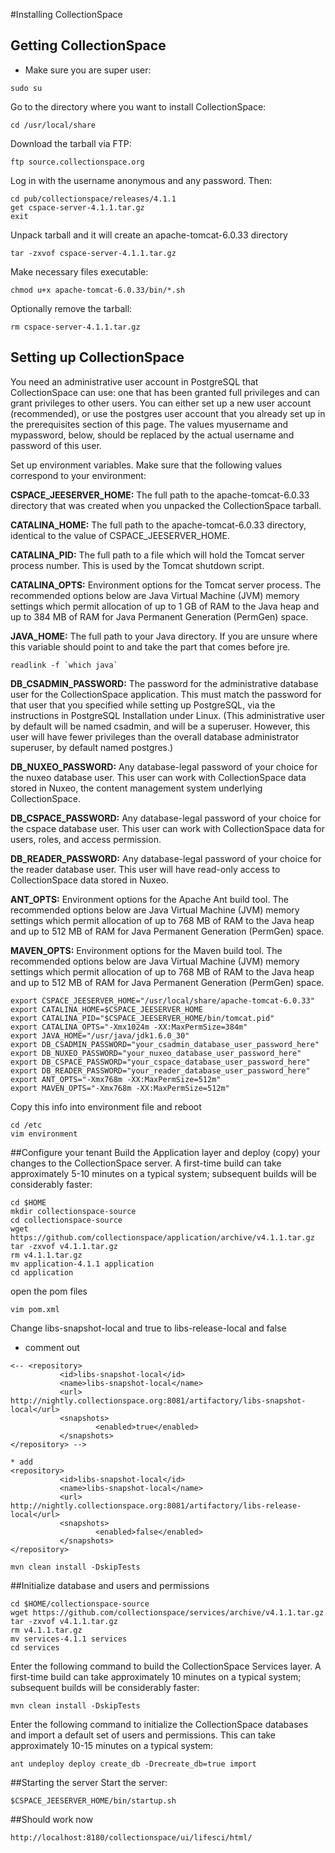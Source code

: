 #Installing CollectionSpace
## Getting CollectionSpace
* Make sure you are super user:
```Shell
sudo su
```

Go to the directory where you want to install CollectionSpace:

```Shell
cd /usr/local/share
```
Download the tarball via FTP:

```Shell
ftp source.collectionspace.org
```

Log in with the username anonymous and any password. Then:

```
cd pub/collectionspace/releases/4.1.1
get cspace-server-4.1.1.tar.gz
exit
```

Unpack tarball and it will create an apache-tomcat-6.0.33 directory

```Shell
tar -zxvof cspace-server-4.1.1.tar.gz
```

Make necessary files executable:

```Shell
chmod u+x apache-tomcat-6.0.33/bin/*.sh
```


Optionally remove the tarball:
```Shell
rm cspace-server-4.1.1.tar.gz
```

## Setting up CollectionSpace

You need an administrative user account in PostgreSQL that CollectionSpace can use: one that has been granted full privileges and can grant privileges to other users. You can either set up a new user account (recommended), or use the postgres user account that you already set up in the prerequisites section of this page. The values myusername and mypassword, below, should be replaced by the actual username and password of this user.

Set up environment variables. Make sure that the following values correspond to your environment:

**CSPACE_JEESERVER_HOME:** The full path to the apache-tomcat-6.0.33 directory that was created when you unpacked the CollectionSpace tarball.

**CATALINA_HOME:** The full path to the apache-tomcat-6.0.33 directory, identical to the value of CSPACE_JEESERVER_HOME.

**CATALINA_PID:** The full path to a file which will hold the Tomcat server process number. This is used by the Tomcat shutdown script.

**CATALINA_OPTS:** Environment options for the Tomcat server process. The recommended options below are Java Virtual Machine (JVM) memory settings which permit allocation of up to 1 GB of RAM to the Java heap and up to 384 MB of RAM for Java Permanent Generation (PermGen) space.

**JAVA_HOME:** The full path to your Java directory. If you are unsure where this variable should point to and take the part that comes before jre.
```Shell
readlink -f `which java`
```

**DB_CSADMIN_PASSWORD:** The password for the administrative database user for the CollectionSpace application. This must match the password for that user that you specified while setting up PostgreSQL, via the instructions in PostgreSQL Installation under Linux. (This administrative user by default will be named csadmin, and will be a superuser. However, this user will have fewer privileges than the overall database administrator superuser, by default named postgres.)

**DB_NUXEO_PASSWORD:** Any database-legal password of your choice for the nuxeo database user. This user can work with CollectionSpace data stored in Nuxeo, the content management system underlying CollectionSpace.

**DB_CSPACE_PASSWORD:** Any database-legal password of your choice for the cspace database user. This user can work with CollectionSpace data for users, roles, and access permission.

**DB_READER_PASSWORD:** Any database-legal password of your choice for the reader database user. This user will have read-only access to CollectionSpace data stored in Nuxeo.

**ANT_OPTS:** Environment options for the Apache Ant build tool. The recommended options below are Java Virtual Machine (JVM) memory settings which permit allocation of up to 768 MB of RAM to the Java heap and up to 512 MB of RAM for Java Permanent Generation (PermGen) space.

**MAVEN_OPTS:** Environment options for the Maven build tool. The recommended options below are Java Virtual Machine (JVM) memory settings which permit allocation of up to 768 MB of RAM to the Java heap and up to 512 MB of RAM for Java Permanent Generation (PermGen) space.



```Shell
export CSPACE_JEESERVER_HOME="/usr/local/share/apache-tomcat-6.0.33"
export CATALINA_HOME=$CSPACE_JEESERVER_HOME
export CATALINA_PID="$CSPACE_JEESERVER_HOME/bin/tomcat.pid"
export CATALINA_OPTS="-Xmx1024m -XX:MaxPermSize=384m"
export JAVA_HOME="/usr/java/jdk1.6.0_30"
export DB_CSADMIN_PASSWORD="your_csadmin_database_user_password_here"
export DB_NUXEO_PASSWORD="your_nuxeo_database_user_password_here"
export DB_CSPACE_PASSWORD="your_cspace_database_user_password_here"
export DB_READER_PASSWORD="your_reader_database_user_password_here"
export ANT_OPTS="-Xmx768m -XX:MaxPermSize=512m"
export MAVEN_OPTS="-Xmx768m -XX:MaxPermSize=512m"
```

Copy this info into environment file and reboot

```Shell
cd /etc
vim environment
```

##Configure your tenant
Build the Application layer and deploy (copy) your changes to the CollectionSpace server. A first-time build can take approximately 5-10 minutes on a typical system; subsequent builds will be considerably faster:

```Shell
cd $HOME
mkdir collectionspace-source
cd collectionspace-source
wget https://github.com/collectionspace/application/archive/v4.1.1.tar.gz
tar -zxvof v4.1.1.tar.gz
rm v4.1.1.tar.gz
mv application-4.1.1 application
cd application
```

open the pom files
```Shell
vim pom.xml
```
Change libs-snapshot-local and true to libs-release-local and false 

* comment out

```Shell
<-- <repository>
           <id>libs-snapshot-local</id>
           <name>libs-snapshot-local</name>
           <url> http://nightly.collectionspace.org:8081/artifactory/libs-snapshot-local</url>
           <snapshots>
                   <enabled>true</enabled>
           </snapshots>
</repository> -->

* add
<repository>
           <id>libs-snapshot-local</id>
           <name>libs-snapshot-local</name>
           <url> http://nightly.collectionspace.org:8081/artifactory/libs-release-local</url>
           <snapshots>
                   <enabled>false</enabled>
           </snapshots>
</repository>
```



```Shell
mvn clean install -DskipTests
```

##Initialize database and users and permissions

```Shell
cd $HOME/collectionspace-source
wget https://github.com/collectionspace/services/archive/v4.1.1.tar.gz
tar -zxvof v4.1.1.tar.gz
rm v4.1.1.tar.gz
mv services-4.1.1 services
cd services
```
Enter the following command to build the CollectionSpace Services layer. A first-time build can take approximately 10 minutes on a typical system; subsequent builds will be considerably faster:

```Shell
mvn clean install -DskipTests
```

Enter the following command to initialize the CollectionSpace databases and import a default set of users and permissions. This can take approximately 10-15 minutes on a typical system:

```Shell
ant undeploy deploy create_db -Drecreate_db=true import
```


##Starting the server
Start the server:
```Shell
$CSPACE_JEESERVER_HOME/bin/startup.sh
```

##Should work now
```Shell
http://localhost:8180/collectionspace/ui/lifesci/html/
```
